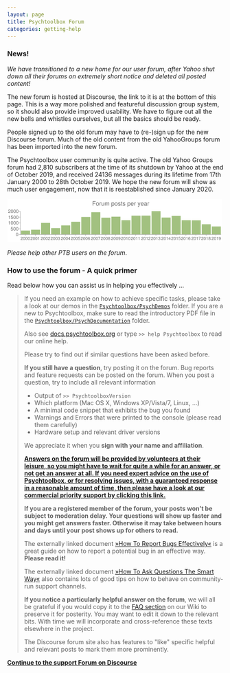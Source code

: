 ```yaml
---
layout: page
title: Psychtoolbox Forum
categories: getting-help
---
```


### News!

*We have transitioned to a new home for our user forum, after Yahoo shut down all
their forums on extremely short notice and deleted all posted content!*

The new forum is hosted at Discourse, the link to it is at the bottom of this
page. This is a way more polished and featureful discussion group system, so
it should also provide improved usability. We have to figure out all the new
bells and whistles ourselves, but all the basics should be ready.

People signed up to the old forum may have to (re-)sign up for the new Discourse
forum. Much of the old content from the old YahooGroups forum has been imported
into the new forum.

The Psychtoolbox user community is quite active. The old Yahoo Groups forum had
2,810 subscribers at the time of its shutdown by Yahoo at the end of October 2019,
and received 24136 messages during its lifetime from 17th January 2000 to 28th
October 2019. We hope the new forum will show as much user engagement, now that
it is reestablished since January 2020.


![Histogram of forum postings](images/ForumUsersChart.png)

<!--- This is how you let Google chart api plot the chart:
![Histogram of forum postings](http://chart.apis.google.com/chart?chxr=0,0,2000|1,2000,2019&chbh=a&chco=A2C180&chd=t:327,398,988,539,771,1084,1498,1911,1439,1524,1219,1614,1618,2076,1451,1596,1218,1212,879,681&chds=0,2000&chs=500x100&cht=bvg&chts=676767,13.5&chtt=Forum+posts+per+year&chxs=1,676767,10,0,lt,676767&chxt=y,x)
--->

*Please help other PTB users on the forum*. 

### How to use the forum - A quick primer

Read below how you can assist us in helping you effectively ...

> If you need an example on how to achieve specific tasks, please take a look
> at our demos in the [`Psychtoolbox/PsychDemos`][docs-demos] folder. If you
> are a new to Psychtoolbox, make sure to read the introductory PDF file in the
> [`Psychtoolbox/PsychDocumentation`][docs-documentation] folder. 
> 
> Also see [docs.psychtoolbox.org](http://docs.psychtoolbox.org) or type `>>
> help Psychtoolbox` to read our online help.
> 
> Please try to find out if similar questions have been asked before.
> 
> **If you still have a question**, try posting it on the forum. Bug reports and
> feature requests can be posted on the forum. When you post a question, try to
> include all relevant information 
> 
> - Output of `>> PsychtoolboxVersion`
> - Which platform (Mac OS X, Windows XP/Vista/7, Linux, ...) 
> - A minimal code snippet that exhibits the bug you found
> - Warnings and Errors that were printed to the console (please read them carefully)
> - Hardware setup and relevant driver versions
> 
> We appreciate it when you **sign with your name and affiliation**.
>
> **[Answers on the forum will be provided by volunteers at their leisure, so you might
> have to wait for quite a while for an answer, or not get an answer at all.
> If you need expert advice on the use of Psychtoolbox, or for resolving issues,
> with a guaranteed response in a reasonable amount of time, then please have a
> look at our commercial priority support by clicking this link.][priority-support]**
> 
> **If you are a registered member of the forum, your posts won't be subject to moderation
> delay. Your questions will show up faster and you might get answers faster. Otherwise
> it may take between hours and days until your post shows up for others to read.**
>
> The externally linked document [»How To Report Bugs Effectively«](http://www.chiark.greenend.org.uk/~sgtatham/bugs.html) is a great
> guide on how to report a potential bug in an effective way. **Please read it!**
> 
> The externally linked document [»How To Ask Questions The Smart Way«](http://www.catb.org/~esr/faqs/smart-questions.html) also contains
> lots of good tips on how to behave on community-run support channels. 
> 
> **If you notice a particularly helpful answer on the forum**, we will all be
> grateful if you would copy it to the [FAQ section][faq] on our Wiki to preserve it for posterity.  You may want to
> edit it down to the relevant bits. With time we will incorporate and cross-reference these texts elsewhere in the
> project.
>
> The Discourse forum site also has features to "like" specific helpful and relevant posts to mark them more prominently.


**[Continue to the support Forum on Discourse][forum]**

  [docs-demos]: http://docs.psychtoolbox.org/PsychDemos
  [docs-documentation]: http://docs.psychtoolbox.org/PsychDocumentation
  [forum]: https://psychtoolbox.discourse.group
  [faq]: https://github.com/Psychtoolbox-3/Psychtoolbox-3/wiki/FAQ
  [priority-support]: /prioritysupport
